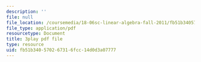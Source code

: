 ```yaml
---
description: ''
file: null
file_location: /coursemedia/18-06sc-linear-algebra-fall-2011/fb51b340570267316fcc14d0d3a07777_hSRcHTafkjE.pdf
file_type: application/pdf
resourcetype: Document
title: 3play pdf file
type: resource
uid: fb51b340-5702-6731-6fcc-14d0d3a07777
---
```

